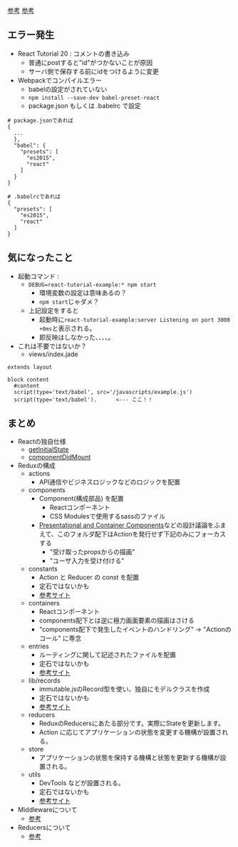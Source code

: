 [参考](http://qiita.com/ogomr/items/493e10c424e9d6bd2028)
[参考](https://facebook.github.io/react/docs/getting-started-ja-JP.html)

## エラー発生
- React Tutorial 20 : コメントの書き込み
    - 普通にpostすると"id"がつかないことが原因
    - サーバ側で保存する前にidをつけるように変更
- Webpackでコンパイルエラー
    - babelの設定がされていない
    - `npm install --save-dev babel-preset-react`
    - package.json もしくは .babelrc で設定
```
# package.jsonであれば
{
  ...
  },
  "babel": {
    "presets": [
      "es2015",
      "react"
    ]
  }
}
```
```
# .babelrcであれば
{
  "presets": [
    "es2015",
    "react"
  ]
}
```

## 気になったこと
- 起動コマンド :
    - `DEBUG=react-tutorial-example:* npm start`  
        - 環境変数の設定は意味あるの？
        - `npm start`じゃダメ？
    - 上記設定をすると
        - 起動時に`react-tutorial-example:server Listening on port 3000 +0ms`と表示される。
        - 即反映はしなかった、、、、。
- これは不要ではないか？
    - views/index.jade
```
extends layout

block content
  #content
  script(type='text/babel', src='/javascripts/example.js')
  script(type='text/babel').      <--- ここ！！
```

## まとめ
- Reactの独自仕様
    - [getInitialState](http://js.studio-kingdom.com/react/component_specs/get_initial_state)
    - [componentDidMount](http://js.studio-kingdom.com/react/component_lifecycle/mounting_componentdidmount)
- Reduxの構成
    - actions
        - API通信やビジネスロジックなどのロジックを配置
    - components
        - Component(構成部品) を配置
            - Reactコンポーネント
            - CSS Modulesで使用するsassのファイル
        - [Presentational and Container Components](https://medium.com/@dan_abramov/smart-and-dumb-components-7ca2f9a7c7d0#.dfgmuceav)などの設計議論をふまえて、このフォルダ配下はActionを発行せず下記のみにフォーカスする
            - "受け取ったpropsからの描画"
            - "ユーザ入力を受け付ける"
    - constants
        - Action と Reducer の const を配置
        - 定石ではないかも
        - [参考サイト](http://qiita.com/ogomr/items/493e10c424e9d6bd2028)
    - containers
        - Reactコンポーネント
        - components配下とは逆に極力画面要素の描画はさける
        - "components配下で発生したイベントのハンドリング" -> "Actionのコール" に専念
    - entries
        - ルーティングに関して記述されたファイルを配置
        - 定石ではないかも
        - [参考サイト](http://qiita.com/shimpeiws/items/df31e2d70cc67c68115d)
    - lib/records
        - immutable.jsのRecord型を使い、独自にモデルクラスを作成
        - 定石ではないかも
        - [参考サイト](http://qiita.com/shimpeiws/items/df31e2d70cc67c68115d)
    - reducers
        - ReduxのReducersにあたる部分です。実際にStateを更新します。
        - Action に応じてアプリケーションの状態を変更する機構が設置される。
    - store
        - アプリケーションの状態を保持する機構と状態を更新する機構が設置される。
    - utils
        - DevTools などが設置される。
        - 定石ではないかも
        - [参考サイト](http://qiita.com/ogomr/items/493e10c424e9d6bd2028)
- Middlewareについて
    - [参考](https://hogehuga.com/post-1123/)
- Reducersについて
    - [参考](http://yukidarake.hateblo.jp/entry/2015/09/30/195932)